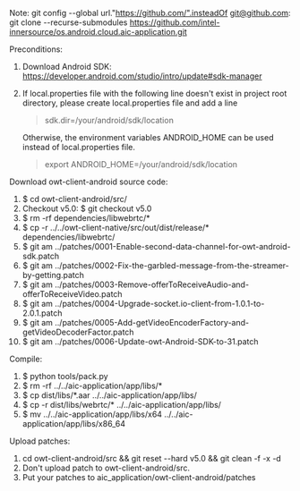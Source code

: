 Note:
    git config --global url."https://github.com/".insteadOf git@github.com:
    git clone --recurse-submodules https://github.com/intel-innersource/os.android.cloud.aic-application.git

Preconditions:
1. Download Android SDK: https://developer.android.com/studio/intro/update#sdk-manager
2. If local.properties file with the following line doesn't exist in project root directory,  please create local.properties file and add a line
    >sdk.dir=/your/android/sdk/location

    Otherwise, the environment variables ANDROID_HOME can be used instead of local.properties file.
    >export ANDROID_HOME=/your/android/sdk/location

Download owt-client-android source code:
1. $ cd owt-client-android/src/
2. Checkout v5.0:
    $ git checkout v5.0
3. $ rm -rf  dependencies/libwebrtc/*
4. $ cp -r ../../owt-client-native/src/out/dist/release/* dependencies/libwebrtc/
5. $ git am ../patches/0001-Enable-second-data-channel-for-owt-android-sdk.patch
6. $ git am ../patches/0002-Fix-the-garbled-message-from-the-streamer-by-getting.patch
7. $ git am ../patches/0003-Remove-offerToReceiveAudio-and-offerToReceiveVideo.patch
8. $ git am ../patches/0004-Upgrade-socket.io-client-from-1.0.1-to-2.0.1.patch
9. $ git am ../patches/0005-Add-getVideoEncoderFactory-and-getVideoDecoderFactor.patch
10. $ git am ../patches/0006-Update-owt-Android-SDK-to-31.patch

Compile:
1. $ python tools/pack.py
2. $ rm -rf ../../aic-application/app/libs/*
3. $ cp dist/libs/*.aar ../../aic-application/app/libs/
4. $ cp -r dist/libs/webrtc/* ../../aic-application/app/libs/
5. $ mv ../../aic-application/app/libs/x64 ../../aic-application/app/libs/x86_64

Upload patches:
1. cd owt-client-android/src && git reset --hard v5.0 && git clean -f -x -d
2. Don't upload patch to owt-client-android/src.
3. Put your patches to aic_application/owt-client-android/patches
